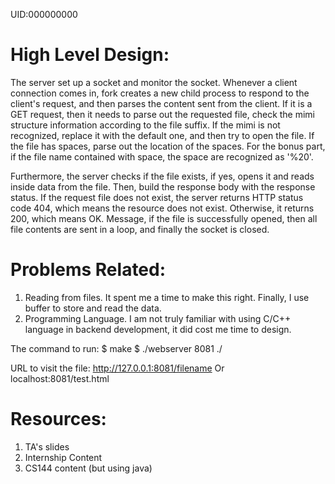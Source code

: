 UID:000000000

# High Level Design:
The server set up a socket and monitor the socket. Whenever a client connection comes in, fork creates a new child process to respond to the client's request, and then parses the content sent from the client. If it is a GET request, then it needs to parse out the requested file, check the mimi structure information according to the file suffix. 
If the mimi is not recognized, replace it with the default one, and then try to open the file. 
If the file has spaces, parse out the location of the spaces. 
For the bonus part, if the file name contained with space, the space are recognized as '%20'.

Furthermore, the server checks if the file exists, if yes, opens it and reads inside data from the file. Then, build the response body with the response status.
If the request file does not exist, the server returns HTTP status code 404, which means the resource does not exist. Otherwise, it returns 200, which means OK. 
Message, if the file is successfully opened, then all file contents are sent in a loop, and finally the socket is closed.

# Problems Related:
1. Reading from files. It spent me a time to make this right. Finally, I use buffer to store and read the data. 
2. Programming Language. I am not truly familiar with using C/C++ language in backend development, it did cost me time to design.


The command to run:
	$ make
	$ ./webserver 8081 ./

URL to visit the file:
http://127.0.0.1:8081/filename
Or
localhost:8081/test.html

# Resources:
1. TA's slides
2. Internship Content
3. CS144 content (but using java)
